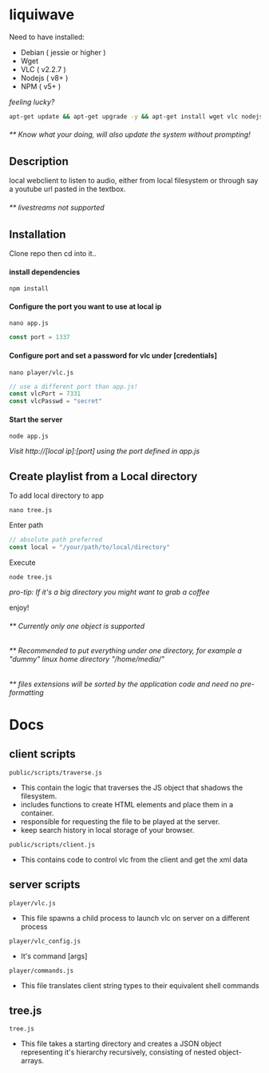 # liquiwave
Need to have installed:
- Debian ( jessie or higher )
- Wget
- VLC ( v2.2.7 )
- Nodejs ( v8+ )
- NPM ( v5+ ) 

*feeling lucky?*
```bash
apt-get update && apt-get upgrade -y && apt-get install wget vlc nodejs -y && npm install npm@latest -g -y
```
###### ** Know what your doing, will also update the system without prompting!
## Description
local webclient to listen to audio, either from local filesystem or through say a youtube url pasted in the textbox.

###### ** livestreams not supported

## Installation

Clone repo then cd into it..
#### install dependencies
```
npm install
```
#### Configure the port you want to use at local ip
```
nano app.js
```
```js
const port = 1337
```
#### Configure port and set a password for vlc under [credentials]
```
nano player/vlc.js
```
```js
// use a different port than app.js!
const vlcPort = 7331 
const vlcPasswd = "secret"
```
#### Start the server 
```
node app.js
```
*Visit http://[local ip]:[port] using the port defined in app.js*

## Create playlist from a Local directory
To add local directory to app
```
nano tree.js
```
Enter path
```js
// absolute path preferred
const local = "/your/path/to/local/directory" 
```
Execute
```
node tree.js
```
*pro-tip: If it's a big directory you might want to grab a coffee*

enjoy!

###### ** Currently only one object is supported
###### ** Recommended to put everything under one directory, for example a "dummy" linux home directory "/home/media/"
###### ** files extensions will be sorted by the application code and need no pre-formatting
# Docs

## client scripts
```
public/scripts/traverse.js
```
- This contain the logic that traverses the JS object that shadows the filesystem.
- includes functions to create HTML elements and place them in a container. 
- responsible for requesting the file to be played at the server.
- keep search history in local storage of your browser.
```
public/scripts/client.js
```
- This contains code to control vlc from the client and get the xml data

## server scripts
```
player/vlc.js
```
- This file spawns a child process to launch vlc on server on a different process
```
player/vlc_config.js
```
- It's command [args]
```
player/commands.js
```
- This file translates client string types to their equivalent shell commands
## tree.js
```
tree.js
```

- This file takes a starting directory and creates a JSON object representing it's hierarchy recursively, consisting of nested object-arrays.

